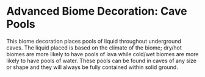 Advanced Biome Decoration: Cave Pools
=====================================

This biome decoration places pools of liquid throughout underground caves. The liquid placed is based on the climate of the biome; dry/hot biomes are more likely to have pools of lava while cold/wet biomes are more likely to have pools of water. These pools can be found in caves of any size or shape and they will always be fully contained within solid ground.
